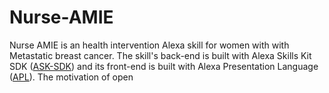 # Nurse-AMIE


Nurse AMIE is an health intervention Alexa skill for women with with Metastatic breast cancer. The skill's back-end is built with Alexa Skills Kit SDK ([ASK-SDK](https://developer.amazon.com/en-US/docs/alexa/alexa-skills-kit-sdk-for-python/overview.html)) and its front-end is built with Alexa Presentation Language ([APL](https://developer.amazon.com/en-US/docs/alexa/alexa-presentation-language/understand-apl.html)). The motivation of open
